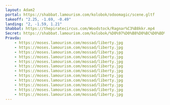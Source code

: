 ```yaml
---
layout: Adam2
portal: https://shabbat.lamourism.com/kolobok/odoomagic/scene.gltf
takeoff: "2.25, -1.69, -0.49"
landing: "2, -1.59, 1.21"
Shabbat: https://thepiratecircus.com/Woodstock/Ragnar%C3%B8kkr.mp4
Secret: https://shabbat.lamourism.com/kolobok/%D0%97%D0%B8%D0%BC%D0%BD%D1%8F%D1%8F%D0%9D%D0%BE%D1%87%D1%8C.jpg
Pravda:
    - https://moses.lamourism.com/mossad/liberty.jpg
    - https://moses.lamourism.com/mossad/liberty.jpg
    - https://moses.lamourism.com/mossad/liberty.jpg
    - https://moses.lamourism.com/mossad/liberty.jpg
    - https://moses.lamourism.com/mossad/liberty.jpg
    - https://moses.lamourism.com/mossad/liberty.jpg
    - https://moses.lamourism.com/mossad/liberty.jpg
    - https://moses.lamourism.com/mossad/liberty.jpg
    - https://moses.lamourism.com/mossad/liberty.jpg
    - https://moses.lamourism.com/mossad/liberty.jpg
    - https://moses.lamourism.com/mossad/liberty.jpg
    - https://moses.lamourism.com/mossad/liberty.jpg
---
```



